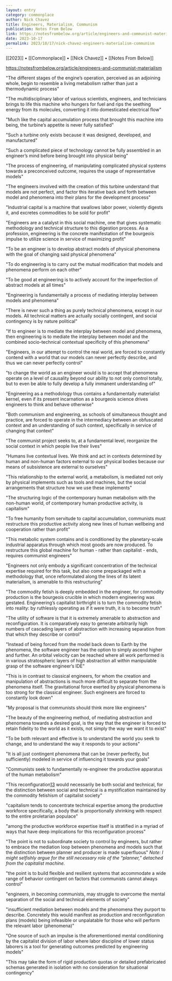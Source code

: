 ```yaml
---
layout: entry
category: commonplace
author: Nick Chavez
title: Engineers, Materialism, Communism
publication: Notes From Below
link: https://notesfrombelow.org/article/engineers-and-communist-materialism
date: 2023-10-17
permalink: 2023/10/17/nick-chavez-engineers-materialism-communism
---
```


[[2023]] • [[Commonplace]] • [[Nick Chavez]] • [[Notes From Below]]

https://notesfrombelow.org/article/engineers-and-communist-materialism

"The different stages of the engine’s operation, perceived as an adjoining whole, begin to resemble a living metabolism rather than just a thermodynamic process"

"The multidisciplinary labor of various scientists, engineers, and technicians brings to life this machine who hungers for fuel and rips the seething energy from its molecules, converting it into domesticated electrical flow"

"Much like the capital accumulation process that brought this machine into being, the turbine’s appetite is never fully satisfied"

"Such a turbine only exists because it was designed, developed, and manufactured"

"Such a complicated piece of technology cannot be fully assembled in an engineer’s mind before being brought into physical being"

"The process of engineering, of manipulating complicated physical systems towards a preconceived outcome, requires the usage of representative models"

"The engineers involved with the creation of this turbine understand that models are not perfect, and factor this iterative back and forth between model and phenomena into their plans for the development process"

"Industrial capital is a machine that swallows labor power, violently digests it, and excretes commodities to be sold for profit"

"Engineers are a catalyst in this social machine, one that gives systematic methodology and technical structure to this digestion process. As a profession, engineering is the concrete manifestation of the bourgeois impulse to utilize science in service of maximizing profit"

"To be an engineer is to develop abstract models of physical phenomena with the goal of changing said physical phenomena"

"To do engineering is to carry out the mutual modification that models and phenomena perform on each other"

"To be good at engineering is to actively account for the imperfection of abstract models at all times"

"Engineering is fundamentally a process of mediating interplay between models and phenomena"

"There is never such a thing as purely technical phenomena, except in our models. All technical matters are actually socially contingent, and social contingency is by nature political"

"If to engineer is to mediate the interplay between model and phenomena, then engineering is to mediate the interplay between model and the combined socio-technical contextual specificity of this phenomena"

"Engineers, in our attempt to control the real world, are forced to constantly contend with a world that our models can never perfectly describe, and thus we can never perfectly control"

"to change the world as an engineer would is to accept that phenomena operate on a level of causality beyond our ability to not only control totally, but to even be able to fully develop a fully immanent understanding of"

"Engineering as a methodology thus contains a fundamentally materialist kernel, even if its present incarnation as a bourgeois science drives engineers to think and behave otherwise"

"Both communism and engineering, as schools of simultaneous thought and practice, are forced to operate in the intermediacy between an obfuscated context and an understanding of such context, specifically in service of changing that context"

"The communist project seeks to, at a fundamental level, reorganize the social context in which people live their lives"

"Humans live contextual lives. We think and act in contexts determined by human and non-human factors external to our physical bodies because our means of subsistence are external to ourselves"

"This relationship to the external world, a metabolism, is mediated not only by physical implements such as tools and machines, but the social arrangements that structure how we use these implements"

"The structuring logic of the contemporary human metabolism with the non-human world, of contemporary human productive activity, is capitalism"

"To free humanity from servitude to capital accumulation, communists must restructure this productive activity along new lines of human wellbeing and cooperation rather than profit"

"This metabolic system contains and is conditioned by the planetary-scale industrial apparatus through which most goods are now produced. To restructure this global machine for human - rather than capitalist - ends, requires communist engineers"

"Engineers not only embody a significant concentration of the technical expertise required for this task, but also come prepackaged with a methodology that, once reformulated along the lines of its latent materialism, is amenable to this restructuring"

"The commodity fetish is deeply embedded in the engineer, for commodity production is the bourgeois crucible in which modern engineering was gestated. Engineering’s capitalist birthright is to turn the commodity fetish into reality: by ruthlessly operating as if it were truth, it is to become truth"

"The utility of software is that it is extremely amenable to abstraction and reconfiguration. It is comparatively easy to generate arbitrarily high numbers of cascading layers of abstraction with increasing separation from that which they describe or control"

"Instead of being forced from the model back down to Earth by the phenomena, the software engineer has the option to simply ascend higher and further. An orbital velocity can be reached where all work performed is in various stratospheric layers of high abstraction all within manipulable grasp of the software engineer’s IDE"

"This is in contrast to classical engineers, for whom the creation and manipulation of abstractions is much more difficult to separate from the phenomena itself. The gravitational force exerted by physical phenomena is too strong for the classical engineer. Such engineers are forced to constantly look down"

"My proposal is that communists should think more like engineers"

"The beauty of the engineering method, of mediating abstraction and phenomena towards a desired goal, is the way that the engineer is forced to retain fidelity to the world as it exists, not simply the way we want it to exist"

"To be both relevant and effective is to understand the world you seek to change, and to understand the way it responds to your actions"

"It is all just contingent phenomena that can be (never perfectly, but sufficiently) modeled in service of influencing it towards your goals"

"Communists seek to fundamentally re-engineer the productive apparatus of the human metabolism"

"This reconfiguration[13](https://notesfrombelow.org/article/engineers-and-communist-materialism#fn:13) would necessarily be both social and technical, for the distinction between social and technical is a mystification maintained by the commodity fetishism of capitalist society"

"capitalism tends to concentrate technical expertise among the productive workforce specifically, a body that is proportionally shrinking with respect to the entire proletarian populace"

"among the productive workforce expertise itself is stratified in a myriad of ways that have deep implications for this reconfiguration process"

"The point is not to subordinate society to control by engineers, but rather to embrace the mediation loop between phenomena and models such that the distinction between planner and producer is made superfluous"
*Note: I might selfishly argue for the still necessary role of the “planner,” detached from the capitalist machine.*


"the point is to build flexible and resilient systems that accommodate a wide range of behavior contingent on factors that communists cannot always control"

"engineers, in becoming communists, may struggle to overcome the mental separation of the social and technical elements of society"

"insufficient mediation between models and the phenomena they purport to describe. Concretely this would manifest as production and reconfiguration plans (models) being infeasible or unpalatable for those who will perform the relevant labor (phenomena)"

"One source of such an impulse is the aforementioned mental conditioning by the capitalist division of labor where labor discipline of lower status laborers is a tool for generating outcomes predicted by engineering models"

"This may take the form of rigid production quotas or detailed prefabricated schemas generated in isolation with no consideration for situational contingency"
